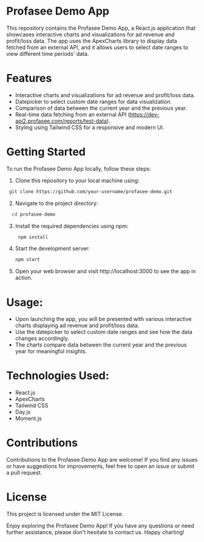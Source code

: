 # Profasee Demo App

This repository contains the Profasee Demo App, a React.js application that showcases interactive charts and visualizations for ad revenue and profit/loss data. The app uses the ApexCharts library to display data fetched from an external API, and it allows users to select date ranges to view different time periods' data.

# Features
- Interactive charts and visualizations for ad revenue and profit/loss data.
- Datepicker to select custom date ranges for data visualization.
- Comparison of data between the current year and the previous year.
- Real-time data fetching from an external API (https://dev-api2.profasee.com/reports/test-data).
- Styling using Tailwind CSS for a responsive and modern UI.

# Getting Started
To run the Profasee Demo App locally, follow these steps:

1. Clone this repository to your local machine using:
  
  ```bash
   git clone https://github.com/your-username/profasee-demo.git
```
2. Navigate to the project directory:

 ```bash
   cd profasee-demo
```
3. Install the required dependencies using npm:

    ```bash
     npm install
   ```
4. Start the development server:

   ```bash
   npm start
   ```
5. Open your web browser and visit http://localhost:3000 to see the app in action.

# Usage:
- Upon launching the app, you will be presented with various interactive charts displaying ad revenue and profit/loss data.
- Use the datepicker to select custom date ranges and see how the data changes accordingly.
- The charts compare data between the current year and the previous year for meaningful insights.

# Technologies Used:
- React.js
- ApexCharts
- Tailwind CSS
- Day.js
- Moment.js

# Contributions
Contributions to the Profasee Demo App are welcome! If you find any issues or have suggestions for improvements, feel free to open an issue or submit a pull request.

# License
This project is licensed under the MIT License.


Enjoy exploring the Profasee Demo App! If you have any questions or need further assistance, please don't hesitate to contact us. Happy charting!
